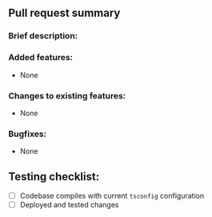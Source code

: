 ## Pull request summary

### Brief description:
<!--- Include a brief description of the changes in this pull request here --->        

### Added features:
<!--- Include new features added with this pull request here --->

- None

### Changes to existing features:
<!--- Describe changes to existing features here --->

- None

### Bugfixes: 
<!--- If this fixes an open issue, please include it as "#issueNo" --->

- None


## Testing checklist:
<!--- Fill with [x] for items you have completed. If an item is not applicable or isn't checked, explain why --->

- [ ] Codebase compiles with current `tsconfig` configuration
- [ ] Deployed and tested changes 

